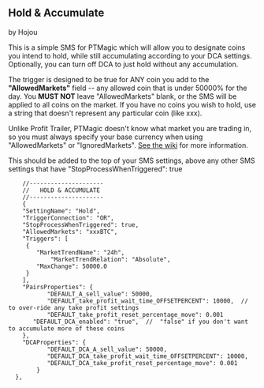 ## Hold & Accumulate
by Hojou

This is a simple SMS for PTMagic which will allow you to designate coins you intend to hold, while still accumulating according to your DCA settings.  Optionally, you can turn off DCA to just hold without any accumulation.

The trigger is designed to be true for ANY coin you add to the **"AllowedMarkets"** field -- any allowed coin that is under 50000% for the day.  You **MUST NOT** leave "AllowedMarkets" blank, or the SMS will be applied to all coins on the market.  If you have no coins you wish to hold, use a string that doesn't represent any particular coin (like xxx).

Unlike Profit Trailer, PTMagic doesn't know what market you are trading in, so you must always specify your base currency when using "AllowedMarkets" or "IgnoredMarkets".  [See the wiki](https://github.com/PTMagicians/PTMagic/wiki/settings.analyzer#allowedmarkets) for more information.

This should be added to the top of your SMS settings, above any other SMS settings that have "StopProcessWhenTriggered": true 



        //---------------------
        //   HOLD & ACCUMULATE
        //---------------------
        {
        "SettingName": "Hold",
        "TriggerConnection": "OR",
        "StopProcessWhenTriggered": true,
        "AllowedMarkets": "xxxBTC",
        "Triggers": [
         {
            "MarketTrendName": "24h",
		        "MarketTrendRelation": "Absolute",
            "MaxChange": 50000.0
         }
        ],
        "PairsProperties": {
		       "DEFAULT_A_sell_value": 50000,
		       "DEFAULT_take_profit_wait_time_OFFSETPERCENT": 10000,  // to over-ride any take profit settings
		       "DEFAULT_take_profit_reset_percentage_move": 0.001
           "DEFAULT_DCA_enabled": "true",  //  "false" if you don't want to accumulate more of these coins
        },
        "DCAProperties": {
		       "DEFAULT_DCA_A_sell_value": 50000,
		       "DEFAULT_DCA_take_profit_wait_time_OFFSETPERCENT": 10000,
		       "DEFAULT_DCA_take_profit_reset_percentage_move": 0.001
		    }
	  },
